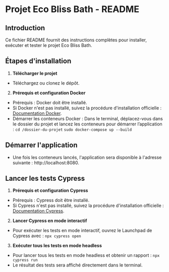 # Projet Eco Bliss Bath - README

## Introduction
Ce fichier README fournit des instructions complètes pour installer, exécuter et tester le projet Eco Bliss Bath.


## Étapes d'installation

1. **Télécharger le projet**  
- Téléchargez ou clonez le dépôt.

2. **Prérequis et configuration Docker**
- Prérequis : Docker doit être installé.
- Si Docker n'est pas installé, suivez la procédure d'installation officielle : [Documentation Docker](https://docs.docker.com/desktop/install/windows-install/).
- Démarrer les conteneurs Docker :
Dans le terminal, déplacez-vous dans le dossier du projet et lancez les conteneurs pour démarrer l’application :
`cd /dossier-du-projet`
`sudo docker-compose up --build`


## Démarrer l'application
- Une fois les conteneurs lancés, l'application sera disponible à l'adresse suivante : http://localhost:8080.


## Lancer les tests Cypress

1. **Prérequis et configuration Cypress**  
- Prérequis : Cypress doit être installé.
- Si Cypress n'est pas installé, suivez la procédure d'installation officielle : [Documentation Cypress](https://docs.cypress.io/app/get-started/install-cypress).

2. **Lancer Cypress en mode interactif**
- Pour exécuter les tests en mode interactif, ouvrez le Launchpad de Cypress avec : `npx cypress open`

3. **Exécuter tous les tests en mode headless**
- Pour lancer tous les tests en mode headless et obtenir un rapport : `npx cypress run`
- Le résultat des tests sera affiché directement dans le terminal.